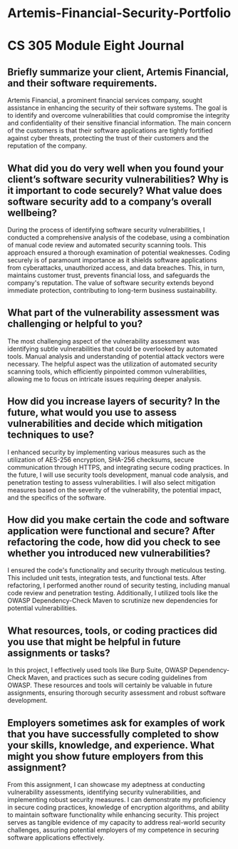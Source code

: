 # Artemis-Financial-Security-Portfolio
# CS 305 Module Eight Journal

## Briefly summarize your client, Artemis Financial, and their software requirements.
Artemis Financial, a prominent financial services company, sought assistance in enhancing the security of their software systems. The goal is to identify and overcome vulnerabilities that could compromise the integrity and confidentiality of their sensitive financial information. The main concern of the customers is that their software applications are tightly fortified against cyber threats, protecting the trust of their customers and the reputation of the company.

## What did you do very well when you found your client’s software security vulnerabilities? Why is it important to code securely? What value does software security add to a company’s overall wellbeing?
During the process of identifying software security vulnerabilities, I conducted a comprehensive analysis of the codebase, using a combination of manual code review and automated security scanning tools. This approach ensured a thorough examination of potential weaknesses. Coding securely is of paramount importance as it shields software applications from cyberattacks, unauthorized access, and data breaches. This, in turn, maintains customer trust, prevents financial loss, and safeguards the company's reputation. The value of software security extends beyond immediate protection, contributing to long-term business sustainability.

## What part of the vulnerability assessment was challenging or helpful to you?
The most challenging aspect of the vulnerability assessment was identifying subtle vulnerabilities that could be overlooked by automated tools. Manual analysis and understanding of potential attack vectors were necessary. The helpful aspect was the utilization of automated security scanning tools, which efficiently pinpointed common vulnerabilities, allowing me to focus on intricate issues requiring deeper analysis.

## How did you increase layers of security? In the future, what would you use to assess vulnerabilities and decide which mitigation techniques to use?
I enhanced security by implementing various measures such as the utilization of AES-256 encryption, SHA-256 checksums, secure communication through HTTPS, and integrating secure coding practices. In the future, I will use security tools development, manual code analysis, and penetration testing to assess vulnerabilities. I will also select mitigation measures based on the severity of the vulnerability, the potential impact, and the specifics of the software.

## How did you make certain the code and software application were functional and secure? After refactoring the code, how did you check to see whether you introduced new vulnerabilities?
I ensured the code's functionality and security through meticulous testing. This included unit tests, integration tests, and functional tests. After refactoring, I performed another round of security testing, including manual code review and penetration testing. Additionally, I utilized tools like the OWASP Dependency-Check Maven to scrutinize new dependencies for potential vulnerabilities.

## What resources, tools, or coding practices did you use that might be helpful in future assignments or tasks?
In this project, I effectively used tools like Burp Suite, OWASP Dependency-Check Maven, and practices such as secure coding guidelines from OWASP. These resources and tools will certainly be valuable in future assignments, ensuring thorough security assessment and robust software development.

## Employers sometimes ask for examples of work that you have successfully completed to show your skills, knowledge, and experience. What might you show future employers from this assignment?
From this assignment, I can showcase my adeptness at conducting vulnerability assessments, identifying security vulnerabilities, and implementing robust security measures. I can demonstrate my proficiency in secure coding practices, knowledge of encryption algorithms, and ability to maintain software functionality while enhancing security. This project serves as tangible evidence of my capacity to address real-world security challenges, assuring potential employers of my competence in securing software applications effectively.
